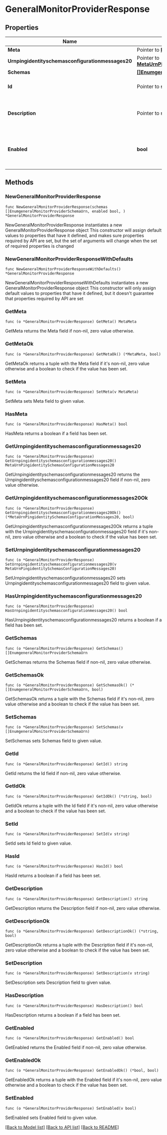 # GeneralMonitorProviderResponse

## Properties

Name | Type | Description | Notes
------------ | ------------- | ------------- | -------------
**Meta** | Pointer to [**MetaMeta**](MetaMeta.md) |  | [optional] 
**Urnpingidentityschemasconfigurationmessages20** | Pointer to [**MetaUrnPingidentitySchemasConfigurationMessages20**](MetaUrnPingidentitySchemasConfigurationMessages20.md) |  | [optional] 
**Schemas** | [**[]EnumgeneralMonitorProviderSchemaUrn**](EnumgeneralMonitorProviderSchemaUrn.md) |  | 
**Id** | Pointer to **string** | Name of the Monitor Provider | [optional] 
**Description** | Pointer to **string** | A description for this Monitor Provider | [optional] 
**Enabled** | **bool** | Indicates whether the Monitor Provider is enabled for use. | 

## Methods

### NewGeneralMonitorProviderResponse

`func NewGeneralMonitorProviderResponse(schemas []EnumgeneralMonitorProviderSchemaUrn, enabled bool, ) *GeneralMonitorProviderResponse`

NewGeneralMonitorProviderResponse instantiates a new GeneralMonitorProviderResponse object
This constructor will assign default values to properties that have it defined,
and makes sure properties required by API are set, but the set of arguments
will change when the set of required properties is changed

### NewGeneralMonitorProviderResponseWithDefaults

`func NewGeneralMonitorProviderResponseWithDefaults() *GeneralMonitorProviderResponse`

NewGeneralMonitorProviderResponseWithDefaults instantiates a new GeneralMonitorProviderResponse object
This constructor will only assign default values to properties that have it defined,
but it doesn't guarantee that properties required by API are set

### GetMeta

`func (o *GeneralMonitorProviderResponse) GetMeta() MetaMeta`

GetMeta returns the Meta field if non-nil, zero value otherwise.

### GetMetaOk

`func (o *GeneralMonitorProviderResponse) GetMetaOk() (*MetaMeta, bool)`

GetMetaOk returns a tuple with the Meta field if it's non-nil, zero value otherwise
and a boolean to check if the value has been set.

### SetMeta

`func (o *GeneralMonitorProviderResponse) SetMeta(v MetaMeta)`

SetMeta sets Meta field to given value.

### HasMeta

`func (o *GeneralMonitorProviderResponse) HasMeta() bool`

HasMeta returns a boolean if a field has been set.

### GetUrnpingidentityschemasconfigurationmessages20

`func (o *GeneralMonitorProviderResponse) GetUrnpingidentityschemasconfigurationmessages20() MetaUrnPingidentitySchemasConfigurationMessages20`

GetUrnpingidentityschemasconfigurationmessages20 returns the Urnpingidentityschemasconfigurationmessages20 field if non-nil, zero value otherwise.

### GetUrnpingidentityschemasconfigurationmessages20Ok

`func (o *GeneralMonitorProviderResponse) GetUrnpingidentityschemasconfigurationmessages20Ok() (*MetaUrnPingidentitySchemasConfigurationMessages20, bool)`

GetUrnpingidentityschemasconfigurationmessages20Ok returns a tuple with the Urnpingidentityschemasconfigurationmessages20 field if it's non-nil, zero value otherwise
and a boolean to check if the value has been set.

### SetUrnpingidentityschemasconfigurationmessages20

`func (o *GeneralMonitorProviderResponse) SetUrnpingidentityschemasconfigurationmessages20(v MetaUrnPingidentitySchemasConfigurationMessages20)`

SetUrnpingidentityschemasconfigurationmessages20 sets Urnpingidentityschemasconfigurationmessages20 field to given value.

### HasUrnpingidentityschemasconfigurationmessages20

`func (o *GeneralMonitorProviderResponse) HasUrnpingidentityschemasconfigurationmessages20() bool`

HasUrnpingidentityschemasconfigurationmessages20 returns a boolean if a field has been set.

### GetSchemas

`func (o *GeneralMonitorProviderResponse) GetSchemas() []EnumgeneralMonitorProviderSchemaUrn`

GetSchemas returns the Schemas field if non-nil, zero value otherwise.

### GetSchemasOk

`func (o *GeneralMonitorProviderResponse) GetSchemasOk() (*[]EnumgeneralMonitorProviderSchemaUrn, bool)`

GetSchemasOk returns a tuple with the Schemas field if it's non-nil, zero value otherwise
and a boolean to check if the value has been set.

### SetSchemas

`func (o *GeneralMonitorProviderResponse) SetSchemas(v []EnumgeneralMonitorProviderSchemaUrn)`

SetSchemas sets Schemas field to given value.


### GetId

`func (o *GeneralMonitorProviderResponse) GetId() string`

GetId returns the Id field if non-nil, zero value otherwise.

### GetIdOk

`func (o *GeneralMonitorProviderResponse) GetIdOk() (*string, bool)`

GetIdOk returns a tuple with the Id field if it's non-nil, zero value otherwise
and a boolean to check if the value has been set.

### SetId

`func (o *GeneralMonitorProviderResponse) SetId(v string)`

SetId sets Id field to given value.

### HasId

`func (o *GeneralMonitorProviderResponse) HasId() bool`

HasId returns a boolean if a field has been set.

### GetDescription

`func (o *GeneralMonitorProviderResponse) GetDescription() string`

GetDescription returns the Description field if non-nil, zero value otherwise.

### GetDescriptionOk

`func (o *GeneralMonitorProviderResponse) GetDescriptionOk() (*string, bool)`

GetDescriptionOk returns a tuple with the Description field if it's non-nil, zero value otherwise
and a boolean to check if the value has been set.

### SetDescription

`func (o *GeneralMonitorProviderResponse) SetDescription(v string)`

SetDescription sets Description field to given value.

### HasDescription

`func (o *GeneralMonitorProviderResponse) HasDescription() bool`

HasDescription returns a boolean if a field has been set.

### GetEnabled

`func (o *GeneralMonitorProviderResponse) GetEnabled() bool`

GetEnabled returns the Enabled field if non-nil, zero value otherwise.

### GetEnabledOk

`func (o *GeneralMonitorProviderResponse) GetEnabledOk() (*bool, bool)`

GetEnabledOk returns a tuple with the Enabled field if it's non-nil, zero value otherwise
and a boolean to check if the value has been set.

### SetEnabled

`func (o *GeneralMonitorProviderResponse) SetEnabled(v bool)`

SetEnabled sets Enabled field to given value.



[[Back to Model list]](../README.md#documentation-for-models) [[Back to API list]](../README.md#documentation-for-api-endpoints) [[Back to README]](../README.md)


